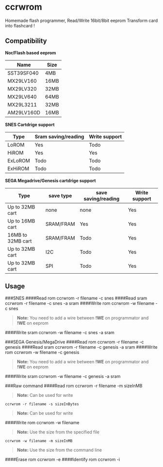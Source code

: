 ccrwrom
===================
Homemade flash programmer,
Read/Write 16bit/8bit eeprom
Transform card into flashcard !

Compatibility
-------------
**Nor/Flash based eeprom**

Name| Size
-------- | ---
SST39SF040 | 4MB
MX29LV160 | 16MB
MX29LV320 | 32MB
MX29LV640 | 64MB
MX29L3211 | 32MB
AM29LV160D | 16MB

**SNES Cartdrige support**

Type | Sram saving/reading | Write support
-------- | --- | ---
LoROM| Yes | Todo
HiROM| Yes | Yes
ExLoROM| Todo | Todo
ExHiROM| Todo | Todo


**SEGA Megadrive/Genesis cartdrige support**

Type | save type | save saving/reading | Write support
-------- | --- | --- | ---
Up to 32MB cart | none | none | Yes
Up to 16MB cart | SRAM/FRAM | Yes | Yes
16MB to 32MB cart | SRAM/FRAM | Todo | Yes
Up to 32MB cart | I2C| Todo | Yes
Up to 32MB cart | SPI| Todo | Yes

Usage
---------
###SNES
####Read rom
	ccrwrom -r filename -c snes
####Read sram
	ccrwrom -r filename -c snes -a sram
####Write rom
	ccrwrom -w filename -c snes

>**Note:** You need to add a wire between **!WE** on programmator and **!WE** on eeprom

####Write sram
	ccrwrom -w filename -c snes -a sram
	
###SEGA Genesis/MegaDrive
####Read rom
	ccrwrom -r filename -c genesis
####Read sram
	ccrwrom -r filename -c genesis -a sram
####Write rom
	ccrwrom -w filename -c genesis

>**Note:** You need to add a wire between **!WE** on programmator and **!WE** on eeprom

####Write sram
	ccrwrom -w filename -c genesis -a sram

###Raw command
####Read rom
	ccrwrom -r filename -m sizeInMB
> **Note:** Can be used for write

	ccrwrom -r filename -s sizeInBytes
> **Note:** Can be used for write

####Write rom
	ccrwrom -w filename

> **Note:** Use the size from the specified file

	ccrwrom -w filename -m sizeInMB

> **Note:** Use the size from the command line

####Erase rom
	ccrwrom -e
####Identify rom
	ccrwrom -i
